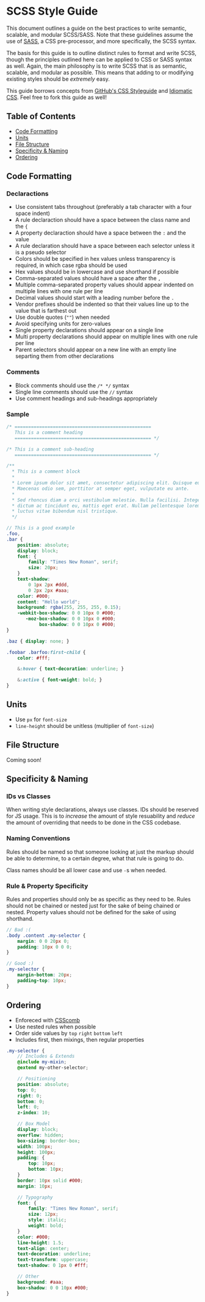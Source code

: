 # SCSS Style Guide

This document outlines a guide on the best practices to write semantic, scalable, and modular SCSS/SASS. Note that these guidelines assume the use of [SASS](http://sass-lang.com/), a CSS pre-processor, and more specifically, the SCSS syntax.

The basis for this guide is to outline distinct rules to format and write SCSS, though the principles outlined here can be applied to CSS or SASS syntax as well. Again, the main philosophy is to write SCSS that is as semantic, scalable, and modular as possible. This means that adding to or modifying existing styles should be _extremely_ easy.

This guide borrows concepts from [GitHub's CSS Styleguide](https://github.com/styleguide/css) and [Idiomatic CSS](https://github.com/necolas/idiomatic-css). Feel free to fork this guide as well!

## Table of Contents

* [Code Formatting](#code-formatting)
* [Units](#units)
* [File Structure](#file-structure)
* [Specificity & Naming](#specificity--naming)
* [Ordering](#ordering)

## Code Formatting

### Declaractions

* Use consistent tabs throughout (preferably a tab character with a four space indent)
* A rule declaraction should have a space between the class name and the `{`
* A property declaraction should have a space between the `:` and the value
* A rule declaration should have a space between each selector unless it is a pseudo selector 
* Colors should be specified in hex values unless transparency is required, in which case rgba should be used
* Hex values should be in lowercase and use shorthand if possible
* Comma-separated values should have a space after the `,`
* Multiple comma-separated property values should appear indented on multiple lines with one rule per line
* Decimal values should start with a leading number before the `.`
* Vendor prefixes should be indented so that their values line up to the value that is farthest out
* Use double quotes (`""`) when needed
* Avoid specifying units for zero-values
* Single property declarations should appear on a single line
* Multi property declarations should appear on multiple lines with one rule per line
* Parent selectors should appear on a new line with an empty line separting them from other declarations

### Comments

* Block comments should use the `/* */` syntax
* Single line comments should use the `//` syntax
* Use comment headings and sub-headings appropriately

### Sample

```scss
/* ==================================================
   This is a comment heading
   ================================================== */

/* This is a comment sub-heading
   ================================================== */

/**
  * This is a comment block
  *
  * Lorem ipsum dolor sit amet, consectetur adipiscing elit. Quisque eu enim leo. 
  * Maecenas odio sem, porttitor at semper eget, vulputate eu ante.
  *
  * Sed rhoncus diam a orci vestibulum molestie. Nulla facilisi. Integer erat nibh, 
  * dictum ac tincidunt eu, mattis eget erat. Nullam pellentesque lorem vel diam 
  * luctus vitae bibendum nisl tristique.
  */

// This is a good example
.foo,
.bar {
	position: absolute;
	display: block;
	font: {
		family: "Times New Roman", serif;
		size: 20px;
	}
	text-shadow:
		0 1px 2px #ddd,
		0 2px 2px #aaa;
	color: #000;
	content: "Hello world";
	background: rgba(255, 255, 255, 0.15);
	-webkit-box-shadow: 0 0 10px 0 #000;
	   -moz-box-shadow: 0 0 10px 0 #000;
	        box-shadow: 0 0 10px 0 #000;
}

.baz { display: none; }

.foobar .barfoo:first-child {
	color: #fff;

	&:hover { text-decoration: underline; }

	&:active { font-weight: bold; }
}
```

## Units

* Use `px` for `font-size`
* `line-height` should be unitless (multiplier of `font-size`)

## File Structure
Coming soon!

## Specificity & Naming

### IDs vs Classes

When writing style declarations, always use classes. IDs should be reserved for JS usage. This is to _increase_ the amount of style resuability and _reduce_ the amount of overriding that needs to be done in the CSS codebase.

### Naming Conventions

Rules should be named so that someone looking at just the markup should be able to determine, to a certain degree, what that rule is going to do.

Class names should be all lower case and use `-`s when needed.

### Rule & Property Specificity

Rules and properties should only be as specific as they need to be. Rules should not be chained or nested just for the sake of being chained or nested. Property values should not be defined for the sake of using shorthand.

```scss
// Bad :(
.body .content .my-selector {
	margin: 0 0 20px 0;
	padding: 10px 0 0 0;
}

// Good :)
.my-selector {
	margin-bottom: 20px;
	padding-top: 10px;
}
```

## Ordering

* Enforeced with [CSScomb](http://csscomb.com/)
* Use nested rules when possible
* Order side values by `top` `right` `bottom` `left`
* Includes first, then mixings, then regular properties

```scss
.my-selector {
	// Includes & Extends
	@include my-mixin;
	@extend my-other-selector;

	// Positioning
	position: absolute;
	top: 0;
	right: 0;
	bottom: 0;
	left: 0;
	z-index: 10;

	// Box Model
	display: block;
	overflow: hidden;
	box-sizing: border-box;
	width: 100px;
	height: 100px;
	padding: {
		top: 10px;
		bottom: 10px;
	}
	border: 10px solid #000;
	margin: 10px;

	// Typography
	font: {
		family: "Times New Roman", serif;
		size: 12px;
		style: italic;
		weight: bold;
	}
	color: #000;
	line-height: 1.5;
	text-align: center;
	text-decoration: underline;
	text-transform: uppercase;
	text-shadow: 0 1px 0 #fff;

	// Other
	background: #aaa;
	box-shadow: 0 0 10px #000;
}
```
